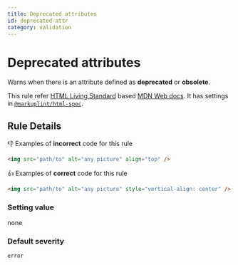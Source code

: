 ```yaml
---
title: Deprecated attributes
id: deprecated-attr
category: validation
---
```


# Deprecated attributes

Warns when there is an attribute defined as **deprecated** or **obsolete**.

This rule refer [HTML Living Standard](https://html.spec.whatwg.org/) based [MDN Web docs](https://developer.mozilla.org/en/docs/Web/HTML). It has settings in [`@markuplint/html-spec`](https://github.com/markuplint/markuplint/blob/master/packages/%40markuplint/html-spec/index.json).

## Rule Details

👎 Examples of **incorrect** code for this rule

```html
<img src="path/to" alt="any picture" align="top" />
```

👍 Examples of **correct** code for this rule

```html
<img src="path/to" alt="any picture" style="vertical-align: center" />
```

### Setting value

none

### Default severity

`error`
